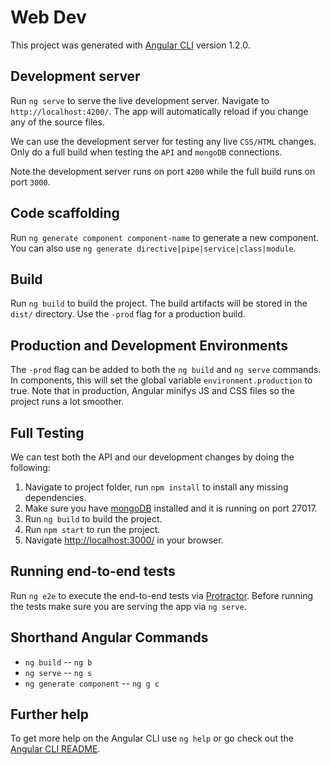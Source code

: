 # Web Dev

This project was generated with [Angular CLI](https://github.com/angular/angular-cli) version 1.2.0.

## Development server

Run `ng serve` to serve the live development server. Navigate to `http://localhost:4200/`. The app will automatically reload if you change any of the source files.

We can use the development server for testing any live `CSS/HTML` changes. Only do a full build when testing the `API` and `mongoDB` connections.

Note the development server runs on port `4200` while the full build runs on port `3000`.

## Code scaffolding

Run `ng generate component component-name` to generate a new component. You can also use `ng generate directive|pipe|service|class|module`.

## Build

Run `ng build` to build the project. The build artifacts will be stored in the `dist/` directory. Use the `-prod` flag for a production build.

## Production and Development Environments

The `-prod` flag can be added to both the `ng build` and `ng serve` commands. In components, this will set the global variable `environment.production` to true. Note that in production, Angular minifys JS and CSS files so the project runs a lot smoother.

## Full Testing
We can test both the API and our development changes by doing the following: 

1. Navigate to project folder, run `npm install` to install any missing dependencies.
2. Make sure you have [mongoDB](https://www.mongodb.com/download-center#community) installed and it is running on port 27017.
2. Run `ng build` to build the project.
3. Run `npm start` to run the project.
4. Navigate  [http://localhost:3000/](http://localhost:3000/) in your browser.

## Running end-to-end tests

Run `ng e2e` to execute the end-to-end tests via [Protractor](http://www.protractortest.org/).
Before running the tests make sure you are serving the app via `ng serve`.

## Shorthand Angular Commands
- `ng build` -- `ng b`
- `ng serve` -- `ng s`
- `ng generate component` -- `ng g c`

## Further help

To get more help on the Angular CLI use `ng help` or go check out the [Angular CLI README](https://github.com/angular/angular-cli/blob/master/README.md).